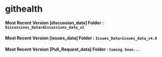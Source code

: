 # githealth


#### Most Recent Version [discussion_data] Folder : `Discussions_Data>discussions_data_v2`

#### Most Recent Version [issues_data] Folder : `Issues_Data>issues_data_v4.0`

#### Most Recent Version [Pull_Request_data] Folder : `Coming Soon...`